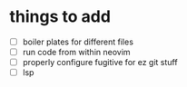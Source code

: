 # things to add
- [ ] boiler plates for different files
- [ ] run code from within neovim
- [ ] properly configure fugitive for ez git stuff
- [ ] lsp

